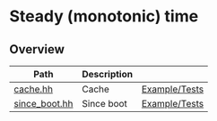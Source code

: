 # Steady (monotonic) time

## Overview

| Path                            | Description |                                     |
| ------------------------------- | ----------- | ----------------------------------- |
| [cache.hh](cache.hh)            | Cache       | [Example/Tests](cache.test.cc)      |
| [since\_boot.hh](since_boot.hh) | Since boot  | [Example/Tests](since_boot.test.cc) |
